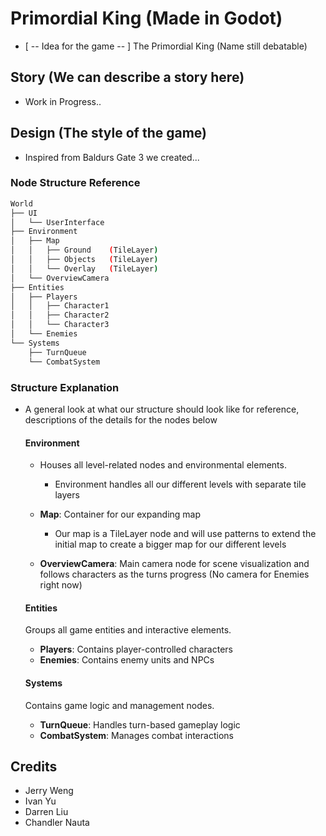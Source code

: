 # Primordial King (Made in Godot)

* [ -- Idea for the game -- ] The Primordial King (Name still debatable)

## Story (We can describe a story here)

* Work in Progress..

## Design (The style of the game)

* Inspired from Baldurs Gate 3 we created...

### Node Structure Reference

```bash
World
├── UI
│   └── UserInterface
├── Environment
│   ├── Map
│   │   ├── Ground    (TileLayer)
│   │   ├── Objects   (TileLayer)
│   │   └── Overlay   (TileLayer)
│   └── OverviewCamera
├── Entities
│   ├── Players
│   │   ├── Character1
│   │   ├── Character2
│   │   └── Character3
│   └── Enemies
└── Systems
	├── TurnQueue
	└── CombatSystem
```

### Structure Explanation

* A general look at what our structure should look like for reference, descriptions of the details for the nodes below
  
  #### Environment

  * Houses all level-related nodes and environmental elements.
	* Environment handles all our different levels with separate tile layers

  * **Map**: Container for our expanding map
	* Our map is a TileLayer node and will use patterns to extend the initial map to create a bigger map for our different levels
  * **OverviewCamera**: Main camera node for scene visualization and follows characters as the turns progress (No camera for Enemies right now)

  #### Entities

  Groups all game entities and interactive elements.

  * **Players**: Contains player-controlled characters
  * **Enemies**: Contains enemy units and NPCs

  #### Systems

  Contains game logic and management nodes.

  * **TurnQueue**: Handles turn-based gameplay logic
  * **CombatSystem**: Manages combat interactions

## Credits  

* Jerry Weng
* Ivan Yu
* Darren Liu
* Chandler Nauta
